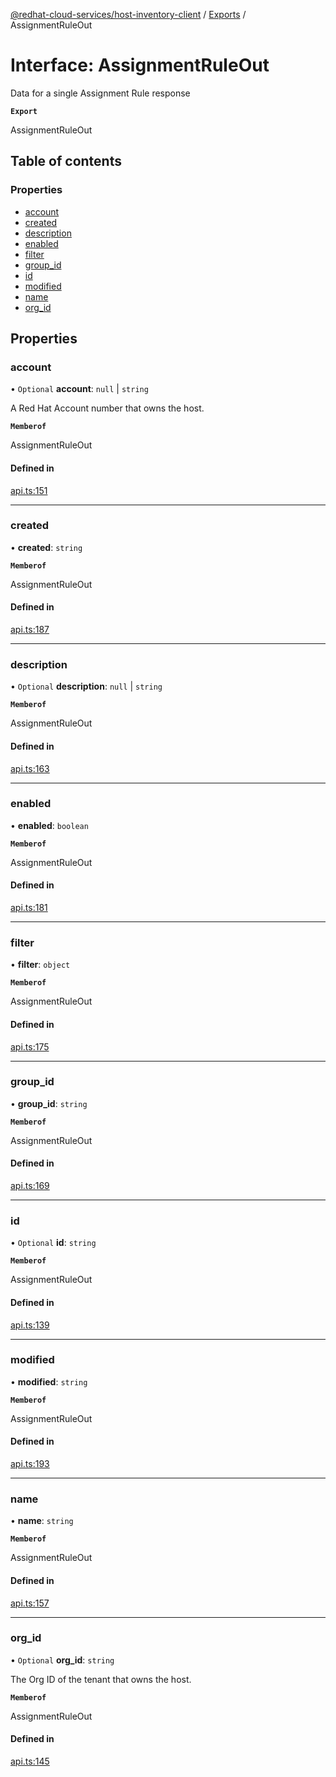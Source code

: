 [@redhat-cloud-services/host-inventory-client](../README.md) / [Exports](../modules.md) / AssignmentRuleOut

# Interface: AssignmentRuleOut

Data for a single Assignment Rule response

**`Export`**

AssignmentRuleOut

## Table of contents

### Properties

- [account](AssignmentRuleOut.md#account)
- [created](AssignmentRuleOut.md#created)
- [description](AssignmentRuleOut.md#description)
- [enabled](AssignmentRuleOut.md#enabled)
- [filter](AssignmentRuleOut.md#filter)
- [group\_id](AssignmentRuleOut.md#group_id)
- [id](AssignmentRuleOut.md#id)
- [modified](AssignmentRuleOut.md#modified)
- [name](AssignmentRuleOut.md#name)
- [org\_id](AssignmentRuleOut.md#org_id)

## Properties

### account

• `Optional` **account**: ``null`` \| `string`

A Red Hat Account number that owns the host.

**`Memberof`**

AssignmentRuleOut

#### Defined in

[api.ts:151](https://github.com/RedHatInsights/javascript-clients/blob/main/packages/host-inventory/api.ts#L151)

___

### created

• **created**: `string`

**`Memberof`**

AssignmentRuleOut

#### Defined in

[api.ts:187](https://github.com/RedHatInsights/javascript-clients/blob/main/packages/host-inventory/api.ts#L187)

___

### description

• `Optional` **description**: ``null`` \| `string`

**`Memberof`**

AssignmentRuleOut

#### Defined in

[api.ts:163](https://github.com/RedHatInsights/javascript-clients/blob/main/packages/host-inventory/api.ts#L163)

___

### enabled

• **enabled**: `boolean`

**`Memberof`**

AssignmentRuleOut

#### Defined in

[api.ts:181](https://github.com/RedHatInsights/javascript-clients/blob/main/packages/host-inventory/api.ts#L181)

___

### filter

• **filter**: `object`

**`Memberof`**

AssignmentRuleOut

#### Defined in

[api.ts:175](https://github.com/RedHatInsights/javascript-clients/blob/main/packages/host-inventory/api.ts#L175)

___

### group\_id

• **group\_id**: `string`

**`Memberof`**

AssignmentRuleOut

#### Defined in

[api.ts:169](https://github.com/RedHatInsights/javascript-clients/blob/main/packages/host-inventory/api.ts#L169)

___

### id

• `Optional` **id**: `string`

**`Memberof`**

AssignmentRuleOut

#### Defined in

[api.ts:139](https://github.com/RedHatInsights/javascript-clients/blob/main/packages/host-inventory/api.ts#L139)

___

### modified

• **modified**: `string`

**`Memberof`**

AssignmentRuleOut

#### Defined in

[api.ts:193](https://github.com/RedHatInsights/javascript-clients/blob/main/packages/host-inventory/api.ts#L193)

___

### name

• **name**: `string`

**`Memberof`**

AssignmentRuleOut

#### Defined in

[api.ts:157](https://github.com/RedHatInsights/javascript-clients/blob/main/packages/host-inventory/api.ts#L157)

___

### org\_id

• `Optional` **org\_id**: `string`

The Org ID of the tenant that owns the host.

**`Memberof`**

AssignmentRuleOut

#### Defined in

[api.ts:145](https://github.com/RedHatInsights/javascript-clients/blob/main/packages/host-inventory/api.ts#L145)
